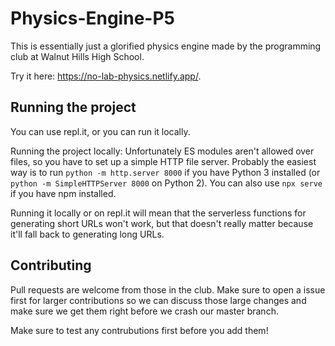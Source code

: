 # Physics-Engine-P5
This is essentially just a glorified physics engine made by the programming club at Walnut Hills High School.

Try it here: <https://no-lab-physics.netlify.app/>.

## Running the project
You can use repl.it, or you can run it locally.

Running the project locally: Unfortunately ES modules aren't allowed over files, so you have to set up a simple HTTP file server. Probably the easiest way is to run `python -m http.server 8000` if you have Python 3 installed (or `python -m SimpleHTTPServer 8000` on Python 2). You can also use `npx serve` if you have npm installed.

Running it locally or on repl.it will mean that the serverless functions for generating short URLs won't work, but that doesn't really matter because it'll fall back to generating long URLs.

## Contributing
Pull requests are welcome from those in the club. Make sure to open a issue first for larger contributions so we can discuss those large changes and make sure we get them right before we crash our master branch.

Make sure to test any contrubutions first before you add them!
